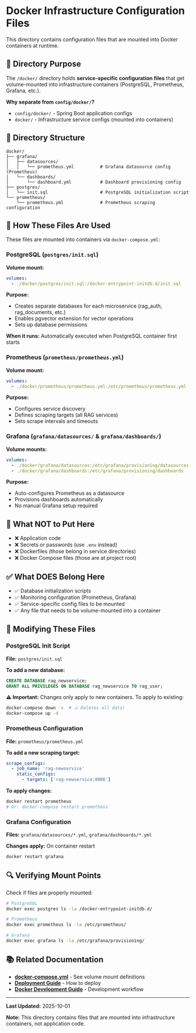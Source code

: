 # Docker Infrastructure Configuration Files

This directory contains configuration files that are mounted into Docker containers at runtime.

## 📁 Directory Purpose

The `/docker/` directory holds **service-specific configuration files** that get volume-mounted into infrastructure containers (PostgreSQL, Prometheus, Grafana, etc.).

**Why separate from `config/docker/`?**
- `config/docker/` - Spring Boot application configs
- `docker/` - Infrastructure service configs (mounted into containers)

## 📂 Directory Structure

```
docker/
├── grafana/
│   ├── datasources/
│   │   └── prometheus.yml          # Grafana datasource config (Prometheus)
│   └── dashboards/
│       └── dashboard.yml           # Dashboard provisioning config
├── postgres/
│   └── init.sql                    # PostgreSQL initialization script
└── prometheus/
    └── prometheus.yml              # Prometheus scraping configuration
```

## 🔧 How These Files Are Used

These files are mounted into containers via `docker-compose.yml`:

### PostgreSQL (`postgres/init.sql`)

**Volume mount:**
```yaml
volumes:
  - ./docker/postgres/init.sql:/docker-entrypoint-initdb.d/init.sql
```

**Purpose:**
- Creates separate databases for each microservice (rag_auth, rag_documents, etc.)
- Enables pgvector extension for vector operations
- Sets up database permissions

**When it runs:** Automatically executed when PostgreSQL container first starts

### Prometheus (`prometheus/prometheus.yml`)

**Volume mount:**
```yaml
volumes:
  - ./docker/prometheus/prometheus.yml:/etc/prometheus/prometheus.yml
```

**Purpose:**
- Configures service discovery
- Defines scraping targets (all RAG services)
- Sets scrape intervals and timeouts

### Grafana (`grafana/datasources/` & `grafana/dashboards/`)

**Volume mounts:**
```yaml
volumes:
  - ./docker/grafana/datasources:/etc/grafana/provisioning/datasources
  - ./docker/grafana/dashboards:/etc/grafana/provisioning/dashboards
```

**Purpose:**
- Auto-configures Prometheus as a datasource
- Provisions dashboards automatically
- No manual Grafana setup required

## 🚫 What NOT to Put Here

- ❌ Application code
- ❌ Secrets or passwords (use `.env` instead)
- ❌ Dockerfiles (those belong in service directories)
- ❌ Docker Compose files (those are at project root)

## ✅ What DOES Belong Here

- ✅ Database initialization scripts
- ✅ Monitoring configuration (Prometheus, Grafana)
- ✅ Service-specific config files to be mounted
- ✅ Any file that needs to be volume-mounted into a container

## 📝 Modifying These Files

### PostgreSQL Init Script

**File:** `postgres/init.sql`

**To add a new database:**
```sql
CREATE DATABASE rag_newservice;
GRANT ALL PRIVILEGES ON DATABASE rag_newservice TO rag_user;
```

**⚠️ Important:** Changes only apply to new containers. To apply to existing:
```bash
docker-compose down -v  # ⚠️ Deletes all data!
docker-compose up -d
```

### Prometheus Configuration

**File:** `prometheus/prometheus.yml`

**To add a new scraping target:**
```yaml
scrape_configs:
  - job_name: 'rag-newservice'
    static_configs:
      - targets: ['rag-newservice:8086']
```

**To apply changes:**
```bash
docker restart prometheus
# Or: docker-compose restart prometheus
```

### Grafana Configuration

**Files:** `grafana/datasources/*.yml`, `grafana/dashboards/*.yml`

**Changes apply:** On container restart
```bash
docker restart grafana
```

## 🔍 Verifying Mount Points

Check if files are properly mounted:

```bash
# PostgreSQL
docker exec postgres ls -la /docker-entrypoint-initdb.d/

# Prometheus
docker exec prometheus ls -la /etc/prometheus/

# Grafana
docker exec grafana ls -la /etc/grafana/provisioning/
```

## 📚 Related Documentation

- **[docker-compose.yml](../docker-compose.yml)** - See volume mount definitions
- **[Deployment Guide](../docs/deployment/DEPLOYMENT.md)** - How to deploy
- **[Docker Development Guide](../docs/development/DOCKER_DEVELOPMENT.md)** - Development workflow

---

**Last Updated:** 2025-10-01

**Note:** This directory contains files that are mounted into infrastructure containers, not application code.
